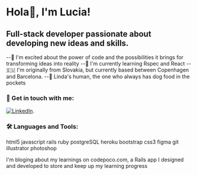 
# Hola👋, I'm Lucia!

## Full-stack developer passionate about developing new ideas and skills. 

 --🐋 I'm excited about the power of code and the possibilities it brings for transforming ideas into reality
 --🌱 I'm currently learning Rspec and React 
 --:european_union:  I'm originally from Slovakia, but currently based between Copenhagen and Barcelona. 
 --🐶 Linda's human, the one who always has dog food in the pockets




### 	🤙 Get in touch with me:
<!-- Actual text -->

[![LinkedIn][2.2]][2].

<!-- Icons -->

[2.2]: https://raw.githubusercontent.com/MartinHeinz/MartinHeinz/master/linkedin-3-16.png (LinkedIn icon without padding)

<!-- Links to your social media accounts -->

[2]: https://www.linkedin.com/in/lharceg/

### 🛠️ Languages and Tools:


html5 javascript rails ruby postgreSQL heroku bootstrap css3 figma git illustrator photoshop

I'm bloging about my learnings on codepoco.com, a Rails app I designed and developed to store and keep up my learning progress
